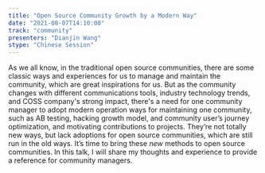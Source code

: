 ```yaml
---
title: "Open Source Community Growth by a Modern Way"
date: "2021-08-07T14:10:00" 
track: "community"
presenters: "Dianjin Wang"
stype: "Chinese Session"
---
```

As we all know, in the traditional open source communities, there are some classic ways and experiences for us to manage and maintain the community, which are great inspirations for us. But as the community changes with different communications tools, industry technology trends, and COSS company's strong impact, there's a need for one community manager to adopt modern operation ways for maintaining one community, such as AB testing, hacking growth model, and community user’s journey optimization, and motivating contributions to projects. They’re not totally new ways, but lack adoptions for open source communities, which are still run in the old ways. It’s time to bring these *new* methods to open source communities. In this talk, I will share my thoughts and experience to provide a reference for community managers.